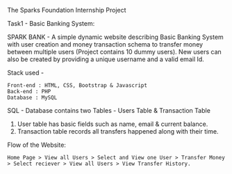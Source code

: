 The Sparks Foundation Internship Project

Task1 - Basic Banking System:

SPARK BANK - A simple dynamic website describing Basic Banking System with user creation and money transaction schema to transfer money between multiple users (Project contains 10 dummy users). New users can also be created by providing a unique username and a valid email Id. 

Stack used - 

    Front-end : HTML, CSS, Bootstrap & Javascript 
    Back-end : PHP 
    Database : MySQL   

SQL - Database contains two Tables - Users Table & Transaction Table 

1. User table has basic fields such as name, email & current balance. 
2. Transaction table records all transfers happened along with their time.  

Flow of the Website: 

    Home Page > View all Users > Select and View one User > Transfer Money > Select reciever > View all Users > View Transfer History.
